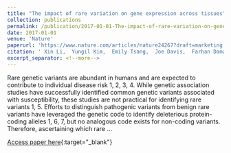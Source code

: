 ```yaml
---
title: "The impact of rare variation on gene expression across tissues"
collection: publications
permalink: /publication/2017-01-01-The-impact-of-rare-variation-on-gene-expression-across-tissues
date: 2017-01-01
venue: 'Nature'
paperurl: 'https://www.nature.com/articles/nature24267?draft=marketing'
citation: ' Xin Li,  Yungil Kim,  Emily Tsang,  Joe Davis,  Farhan Damani,  Colby Chiang,  Gaelen Hess,  Zachary Zappala,  Benjamin Strober,  Alexandra Scott et al.&quot;The impact of rare variation on gene expression across tissues.&quot; Nature, 2017.'
excerpt_separator: <!--more-->
---
```

<!--more-->
Rare genetic variants are abundant in humans and are expected to contribute to individual disease risk 1, 2, 3, 4. While genetic association studies have successfully identified common genetic variants associated with susceptibility, these studies are not practical for identifying rare variants 1, 5. Efforts to distinguish pathogenic variants from benign rare variants have leveraged the genetic code to identify deleterious protein-coding alleles 1, 6, 7, but no analogous code exists for non-coding variants. Therefore, ascertaining which rare …

[Access paper here](https://www.nature.com/articles/nature24267?draft=marketing){:target="_blank"}
